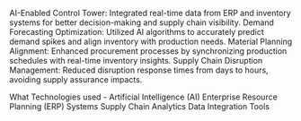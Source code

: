 AI-Enabled Control Tower: Integrated real-time data from ERP and inventory systems for better decision-making and supply chain visibility.
Demand Forecasting Optimization: Utilized AI algorithms to accurately predict demand spikes and align inventory with production needs.
Material Planning Alignment: Enhanced procurement processes by synchronizing production schedules with real-time inventory insights.
Supply Chain Disruption Management: Reduced disruption response times from days to hours, avoiding supply assurance impacts.
 
What Technologies used -
Artificial Intelligence (AI)
Enterprise Resource Planning (ERP) Systems
Supply Chain Analytics
Data Integration Tools
